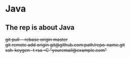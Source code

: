 # Java

## The rep is about Java


<del>
    git pull --rebase origin master
</del>
</br>
<del>
    git remote add origin git@github.com:path/repo-name.git
</del>
</br>
<del>
    ssh-keygen -t rsa -C "youremail@example.com"
</del>

